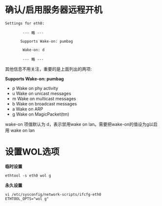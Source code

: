 # 确认/启用服务器远程开机

```
Settings for eth0:

        --- 略 ---

       Supports Wake-on: pumbag

        Wake-on: d

        --- 略 ---
```

其他信息不用关注，重要的是上面列出的两项:

**Supports Wake-on: pumbag**    

- p Wake on phy activity
- u Wake on unicast messages
- m Wake on multicast messages
- b Wake on broadcast messages
- a Wake on ARP
- g Wake on MagicPacket(tm)         

wake-on 项值默认为 d，表示禁用wake on lan。需要把wake-on的值设为g以启用 wake on lan



# 设置WOL选项

**临时设置**

```
ethtool -s eth0 wol g
```

**永久设置**

```
vi /etc/sysconfig/network-scripts/ifcfg-eth0
ETHTOOL_OPTS="wol g"
```

